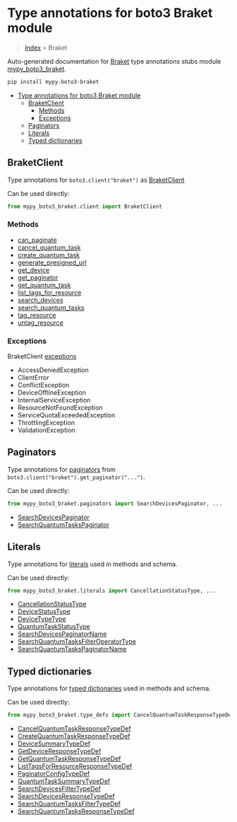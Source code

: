 # Type annotations for boto3 Braket module

> [Index](..) > Braket

Auto-generated documentation for
[Braket](https://boto3.amazonaws.com/v1/documentation/api/1.17.75/reference/services/braket.html#Braket)
type annotations stubs module
[mypy_boto3_braket](https://pypi.org/project/mypy-boto3-braket/).

```bash
pip install mypy-boto3-braket
```

- [Type annotations for boto3 Braket module](#type-annotations-for-boto3-braket-module)
  - [BraketClient](#braketclient)
    - [Methods](#methods)
    - [Exceptions](#exceptions)
  - [Paginators](#paginators)
  - [Literals](#literals)
  - [Typed dictionaries](#typed-dictionaries)

## BraketClient

Type annotations for `boto3.client("braket")` as [BraketClient](./client.md)

Can be used directly:

```python
from mypy_boto3_braket.client import BraketClient
```

### Methods

- [can_paginate](./client.md#can_paginate)
- [cancel_quantum_task](./client.md#cancel_quantum_task)
- [create_quantum_task](./client.md#create_quantum_task)
- [generate_presigned_url](./client.md#generate_presigned_url)
- [get_device](./client.md#get_device)
- [get_paginator](./client.md#get_paginator)
- [get_quantum_task](./client.md#get_quantum_task)
- [list_tags_for_resource](./client.md#list_tags_for_resource)
- [search_devices](./client.md#search_devices)
- [search_quantum_tasks](./client.md#search_quantum_tasks)
- [tag_resource](./client.md#tag_resource)
- [untag_resource](./client.md#untag_resource)

### Exceptions

BraketClient [exceptions](./client.md#exceptions)

- AccessDeniedException
- ClientError
- ConflictException
- DeviceOfflineException
- InternalServiceException
- ResourceNotFoundException
- ServiceQuotaExceededException
- ThrottlingException
- ValidationException

## Paginators

Type annotations for [paginators](./paginators.md) from
`boto3.client("braket").get_paginator("...")`.

Can be used directly:

```python
from mypy_boto3_braket.paginators import SearchDevicesPaginator, ...
```

- [SearchDevicesPaginator](./paginators.md#searchdevicespaginator)
- [SearchQuantumTasksPaginator](./paginators.md#searchquantumtaskspaginator)

## Literals

Type annotations for [literals](./literals.md) used in methods and schema.

Can be used directly:

```python
from mypy_boto3_braket.literals import CancellationStatusType, ...
```

- [CancellationStatusType](./literals.md#cancellationstatustype)
- [DeviceStatusType](./literals.md#devicestatustype)
- [DeviceTypeType](./literals.md#devicetypetype)
- [QuantumTaskStatusType](./literals.md#quantumtaskstatustype)
- [SearchDevicesPaginatorName](./literals.md#searchdevicespaginatorname)
- [SearchQuantumTasksFilterOperatorType](./literals.md#searchquantumtasksfilteroperatortype)
- [SearchQuantumTasksPaginatorName](./literals.md#searchquantumtaskspaginatorname)

## Typed dictionaries

Type annotations for [typed dictionaries](./type_defs.md) used in methods and
schema.

Can be used directly:

```python
from mypy_boto3_braket.type_defs import CancelQuantumTaskResponseTypeDef, ...
```

- [CancelQuantumTaskResponseTypeDef](./type_defs.md#cancelquantumtaskresponsetypedef)
- [CreateQuantumTaskResponseTypeDef](./type_defs.md#createquantumtaskresponsetypedef)
- [DeviceSummaryTypeDef](./type_defs.md#devicesummarytypedef)
- [GetDeviceResponseTypeDef](./type_defs.md#getdeviceresponsetypedef)
- [GetQuantumTaskResponseTypeDef](./type_defs.md#getquantumtaskresponsetypedef)
- [ListTagsForResourceResponseTypeDef](./type_defs.md#listtagsforresourceresponsetypedef)
- [PaginatorConfigTypeDef](./type_defs.md#paginatorconfigtypedef)
- [QuantumTaskSummaryTypeDef](./type_defs.md#quantumtasksummarytypedef)
- [SearchDevicesFilterTypeDef](./type_defs.md#searchdevicesfiltertypedef)
- [SearchDevicesResponseTypeDef](./type_defs.md#searchdevicesresponsetypedef)
- [SearchQuantumTasksFilterTypeDef](./type_defs.md#searchquantumtasksfiltertypedef)
- [SearchQuantumTasksResponseTypeDef](./type_defs.md#searchquantumtasksresponsetypedef)
